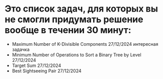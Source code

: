 # Это список задач, для которых вы не смогли придумать решение вообще в течении 30 минут:

- Maximum Number of K-Divisible Components 27/12/2024 интересная задачка
- Minimum Number of Operations to Sort a Binary Tree by Level 27/12/2024
- Target Sum 27/12/2024
- Best Sightseeing Pair 27/12/2024




 

    